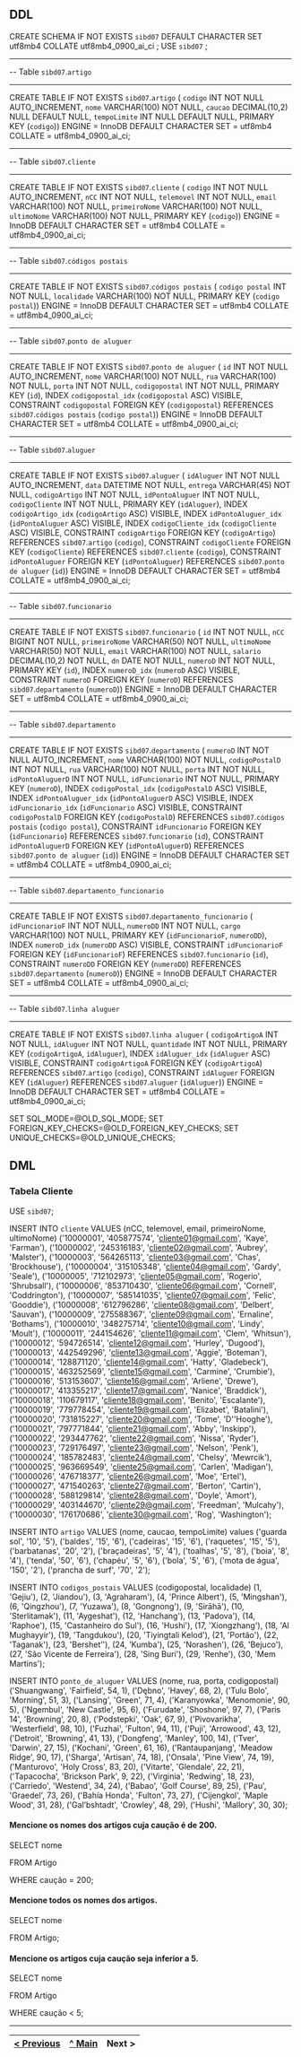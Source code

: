 ## DDL

CREATE SCHEMA IF NOT EXISTS `sibd07` DEFAULT CHARACTER SET utf8mb4 COLLATE utf8mb4_0900_ai_ci ;
USE `sibd07` ;

-- -----------------------------------------------------
-- Table `sibd07`.`artigo`
-- -----------------------------------------------------
CREATE TABLE IF NOT EXISTS `sibd07`.`artigo` (
  `codigo` INT NOT NULL AUTO_INCREMENT,
  `nome` VARCHAR(100) NOT NULL,
  `caucao` DECIMAL(10,2) NULL DEFAULT NULL,
  `tempoLimite` INT NULL DEFAULT NULL,
  PRIMARY KEY (`codigo`))
ENGINE = InnoDB
DEFAULT CHARACTER SET = utf8mb4
COLLATE = utf8mb4_0900_ai_ci;


-- -----------------------------------------------------
-- Table `sibd07`.`cliente`
-- -----------------------------------------------------
CREATE TABLE IF NOT EXISTS `sibd07`.`cliente` (
  `codigo` INT NOT NULL AUTO_INCREMENT,
  `nCC` INT NOT NULL,
  `telemovel` INT NOT NULL,
  `email` VARCHAR(100) NOT NULL,
  `primeiroNome` VARCHAR(100) NOT NULL,
  `ultimoNome` VARCHAR(100) NOT NULL,
  PRIMARY KEY (`codigo`))
ENGINE = InnoDB
DEFAULT CHARACTER SET = utf8mb4
COLLATE = utf8mb4_0900_ai_ci;


-- -----------------------------------------------------
-- Table `sibd07`.`códigos postais`
-- -----------------------------------------------------
CREATE TABLE IF NOT EXISTS `sibd07`.`códigos postais` (
  `codigo postal` INT NOT NULL,
  `localidade` VARCHAR(100) NOT NULL,
  PRIMARY KEY (`codigo postal`))
ENGINE = InnoDB
DEFAULT CHARACTER SET = utf8mb4
COLLATE = utf8mb4_0900_ai_ci;


-- -----------------------------------------------------
-- Table `sibd07`.`ponto de aluguer`
-- -----------------------------------------------------
CREATE TABLE IF NOT EXISTS `sibd07`.`ponto de aluguer` (
  `id` INT NOT NULL AUTO_INCREMENT,
  `nome` VARCHAR(100) NOT NULL,
  `rua` VARCHAR(100) NOT NULL,
  `porta` INT NOT NULL,
  `codigopostal` INT NOT NULL,
  PRIMARY KEY (`id`),
  INDEX `codigopostal_idx` (`codigopostal` ASC) VISIBLE,
  CONSTRAINT `codigopostal`
    FOREIGN KEY (`codigopostal`)
    REFERENCES `sibd07`.`códigos postais` (`codigo postal`))
ENGINE = InnoDB
DEFAULT CHARACTER SET = utf8mb4
COLLATE = utf8mb4_0900_ai_ci;


-- -----------------------------------------------------
-- Table `sibd07`.`aluguer`
-- -----------------------------------------------------
CREATE TABLE IF NOT EXISTS `sibd07`.`aluguer` (
  `idAluguer` INT NOT NULL AUTO_INCREMENT,
  `data` DATETIME NOT NULL,
  `entrega` VARCHAR(45) NOT NULL,
  `codigoArtigo` INT NOT NULL,
  `idPontoAluguer` INT NOT NULL,
  `codigoCliente` INT NOT NULL,
  PRIMARY KEY (`idAluguer`),
  INDEX `codigoArtigo_idx` (`codigoArtigo` ASC) VISIBLE,
  INDEX `idPontoAluguer_idx` (`idPontoAluguer` ASC) VISIBLE,
  INDEX `codigoCliente_idx` (`codigoCliente` ASC) VISIBLE,
  CONSTRAINT `codigoArtigo`
    FOREIGN KEY (`codigoArtigo`)
    REFERENCES `sibd07`.`artigo` (`codigo`),
  CONSTRAINT `codigoCliente`
    FOREIGN KEY (`codigoCliente`)
    REFERENCES `sibd07`.`cliente` (`codigo`),
  CONSTRAINT `idPontoAluguer`
    FOREIGN KEY (`idPontoAluguer`)
    REFERENCES `sibd07`.`ponto de aluguer` (`id`))
ENGINE = InnoDB
DEFAULT CHARACTER SET = utf8mb4
COLLATE = utf8mb4_0900_ai_ci;


-- -----------------------------------------------------
-- Table `sibd07`.`funcionario`
-- -----------------------------------------------------
CREATE TABLE IF NOT EXISTS `sibd07`.`funcionario` (
  `id` INT NOT NULL,
  `nCC` BIGINT NOT NULL,
  `primeiroNome` VARCHAR(50) NOT NULL,
  `ultimoNome` VARCHAR(50) NOT NULL,
  `email` VARCHAR(100) NOT NULL,
  `salario` DECIMAL(10,2) NOT NULL,
  `dn` DATE NOT NULL,
  `numeroD` INT NOT NULL,
  PRIMARY KEY (`id`),
  INDEX `numeroD_idx` (`numeroD` ASC) VISIBLE,
  CONSTRAINT `numeroD`
    FOREIGN KEY (`numeroD`)
    REFERENCES `sibd07`.`departamento` (`numeroD`))
ENGINE = InnoDB
DEFAULT CHARACTER SET = utf8mb4
COLLATE = utf8mb4_0900_ai_ci;


-- -----------------------------------------------------
-- Table `sibd07`.`departamento`
-- -----------------------------------------------------
CREATE TABLE IF NOT EXISTS `sibd07`.`departamento` (
  `numeroD` INT NOT NULL AUTO_INCREMENT,
  `nome` VARCHAR(100) NOT NULL,
  `codigoPostalD` INT NOT NULL,
  `rua` VARCHAR(100) NOT NULL,
  `porta` INT NOT NULL,
  `idPontoAluguerD` INT NOT NULL,
  `idFuncionario` INT NOT NULL,
  PRIMARY KEY (`numeroD`),
  INDEX `codigoPostal_idx` (`codigoPostalD` ASC) VISIBLE,
  INDEX `idPontoAluguer_idx` (`idPontoAluguerD` ASC) VISIBLE,
  INDEX `idFuncionario_idx` (`idFuncionario` ASC) VISIBLE,
  CONSTRAINT `codigoPostalD`
    FOREIGN KEY (`codigoPostalD`)
    REFERENCES `sibd07`.`códigos postais` (`codigo postal`),
  CONSTRAINT `idFuncionario`
    FOREIGN KEY (`idFuncionario`)
    REFERENCES `sibd07`.`funcionario` (`id`),
  CONSTRAINT `idPontoAluguerD`
    FOREIGN KEY (`idPontoAluguerD`)
    REFERENCES `sibd07`.`ponto de aluguer` (`id`))
ENGINE = InnoDB
DEFAULT CHARACTER SET = utf8mb4
COLLATE = utf8mb4_0900_ai_ci;


-- -----------------------------------------------------
-- Table `sibd07`.`departamento_funcionario`
-- -----------------------------------------------------
CREATE TABLE IF NOT EXISTS `sibd07`.`departamento_funcionario` (
  `idFuncionarioF` INT NOT NULL,
  `numeroDD` INT NOT NULL,
  `cargo` VARCHAR(100) NOT NULL,
  PRIMARY KEY (`idFuncionarioF`, `numeroDD`),
  INDEX `numeroD_idx` (`numeroDD` ASC) VISIBLE,
  CONSTRAINT `idFuncionarioF`
    FOREIGN KEY (`idFuncionarioF`)
    REFERENCES `sibd07`.`funcionario` (`id`),
  CONSTRAINT `numeroDD`
    FOREIGN KEY (`numeroDD`)
    REFERENCES `sibd07`.`departamento` (`numeroD`))
ENGINE = InnoDB
DEFAULT CHARACTER SET = utf8mb4
COLLATE = utf8mb4_0900_ai_ci;


-- -----------------------------------------------------
-- Table `sibd07`.`linha aluguer`
-- -----------------------------------------------------
CREATE TABLE IF NOT EXISTS `sibd07`.`linha aluguer` (
  `codigoArtigoA` INT NOT NULL,
  `idAluguer` INT NOT NULL,
  `quantidade` INT NOT NULL,
  PRIMARY KEY (`codigoArtigoA`, `idAluguer`),
  INDEX `idAluguer_idx` (`idAluguer` ASC) VISIBLE,
  CONSTRAINT `codigoArtigoA`
    FOREIGN KEY (`codigoArtigoA`)
    REFERENCES `sibd07`.`artigo` (`codigo`),
  CONSTRAINT `idAluguer`
    FOREIGN KEY (`idAluguer`)
    REFERENCES `sibd07`.`aluguer` (`idAluguer`))
ENGINE = InnoDB
DEFAULT CHARACTER SET = utf8mb4
COLLATE = utf8mb4_0900_ai_ci;


SET SQL_MODE=@OLD_SQL_MODE;
SET FOREIGN_KEY_CHECKS=@OLD_FOREIGN_KEY_CHECKS;
SET UNIQUE_CHECKS=@OLD_UNIQUE_CHECKS;


## DML

### Tabela Cliente

USE `sibd07`;

INSERT INTO `cliente` VALUES (nCC, telemovel, email, primeiroNome, ultimoNome) ('10000001', '405877574', 'cliente01@gmail.com', 'Kaye', 'Farman'),
 ('10000002', '245316183', 'cliente02@gmail.com', 'Aubrey', 'Malster'),
 ('10000003', '564265113', 'cliente03@gmail.com', 'Chas', 'Brockhouse'),
 ('10000004', '315105348', 'cliente04@gmail.com', 'Gardy', 'Seale'),
 ('10000005', '712102973', 'cliente05@gmail.com', 'Rogerio', 'Shrubsall'),
 ('10000006', '853710430', 'cliente06@gmail.com', 'Cornell', 'Coddrington'),
 ('10000007', '585141035', 'cliente07@gmail.com', 'Felic', 'Gooddie'),
 ('10000008', '612796286', 'cliente08@gmail.com', 'Delbert', 'Sauvan'),
 ('10000009', '275588367', 'cliente09@gmail.com', 'Ernaline', 'Bothams'),
 ('10000010', '348275714', 'cliente10@gmail.com', 'Lindy', 'Moult'),
 ('10000011', '244154626', 'cliente11@gmail.com', 'Clem', 'Whitsun'),
 ('10000012', '594726514', 'cliente12@gmail.com', 'Hurley', 'Dugood'),
 ('10000013', '442549296', 'cliente13@gmail.com', 'Aggie', 'Boteman'),
 ('10000014', '128871120', 'cliente14@gmail.com', 'Hatty', 'Gladebeck'),
 ('10000015', '463252569', 'cliente15@gmail.com', 'Carmine', 'Crumbie'),
 ('10000016', '513153607', 'cliente16@gmail.com', 'Arliene', 'Drewe'),
 ('10000017', '413355217', 'cliente17@gmail.com', 'Nanice', 'Braddick'),
 ('10000018', '110679117', 'cliente18@gmail.com', 'Benito', 'Escalante'),
 ('10000019', '779778454', 'cliente19@gmail.com', 'Elizabet', 'Batalini'),
 ('10000020', '731815227', 'cliente20@gmail.com', 'Tome', 'D''Hooghe'),
 ('10000021', '797771844', 'cliente21@gmail.com', 'Abby', 'Inskipp'),
 ('10000022', '293447762', 'cliente22@gmail.com', 'Nissa', 'Ryder'),
 ('10000023', '729176497', 'cliente23@gmail.com', 'Nelson', 'Penk'),
 ('10000024', '185782483', 'cliente24@gmail.com', 'Chelsy', 'Mewrcik'),
 ('10000025', '963669549', 'cliente25@gmail.com', 'Carlen', 'Madigan'),
 ('10000026', '476718377', 'cliente26@gmail.com', 'Moe', 'Ertel'),
 ('10000027', '471540263', 'cliente27@gmail.com', 'Berton', 'Cartin'),
 ('10000028', '588129814', 'cliente28@gmail.com', 'Doyle', 'Amort'),
 ('10000029', '403144670', 'cliente29@gmail.com', 'Freedman', 'Mulcahy'),
 ('10000030', '176170686', 'cliente30@gmail.com', 'Rog', 'Washington');
 
INSERT INTO `artigo` VALUES (nome, caucao, tempoLimite) values ('guarda sol', '10', '5'),
('baldes', '15', '6'),
('cadeiras', '15', '6'),
('raquetes', '15', '5'),
('barbatanas', '20', '2'),
('braçadeiras', '5', '4'),
('toalhas', '5', '8'),
('boia', '8', '4'),
('tenda', '50', '6'),
('chapéu', '5', '6'),
('bola', '5', '6'),
('mota de água', '150', '2'),
('prancha de surf', '70', '2');


INSERT INTO `codigos_postais` VALUES (codigopostal, localidade) (1, 'Gejiu'),
(2, 'Jiandou'),
(3, 'Agraharam'),
(4, 'Prince Albert'),
(5, 'Mingshan'),
(6, 'Qingzhou'),
(7, 'Yuzawa'),
(8, 'Gongnong'),
(9, 'Sirāhā'),
(10, 'Sterlitamak'),
(11, 'Aygeshat'),
(12, 'Hanchang'),
(13, 'Padova'),
(14, 'Raphoe'),
(15, 'Castanheiro do Sul'),
(16, 'Hushi'),
(17, 'Xiongzhang'),
(18, 'Al Mughayyir'),
(19, 'Tangdukou'),
(20, 'Tiyingtali Kelod'),
(21, 'Portão'),
(22, 'Taganak'),
(23, 'Bershet’'),
(24, 'Kumba'),
(25, 'Norashen'),
(26, 'Bejuco'),
(27, 'São Vicente de Ferreira'),
(28, 'Sing Buri'),
(29, 'Renhe'),
(30, 'Mem Martins');

INSERT INTO `ponto_de_aluguer` VALUES (nome, rua, porta, codigopostal) ('Shuangwang', 'Fairfield', 54, 1),
('Dębno', 'Havey', 68, 2),
('Tulu Bolo', 'Morning', 51, 3),
('Lansing', 'Green', 71, 4),
('Karanyowka', 'Menomonie', 90, 5),
('Ngembul', 'New Castle', 95, 6),
('Furudate', 'Shoshone', 97, 7),
('Paris 14', 'Browning', 20, 8),
('Podstepki', 'Oak', 67, 9),
('Pivovarikha', 'Westerfield', 98, 10),
('Fuzhai', 'Fulton', 94, 11),
('Puji', 'Arrowood', 43, 12),
('Detroit', 'Browning', 41, 13),
('Dongfeng', 'Manley', 100, 14),
('Tver', 'Darwin', 27, 15),
('Kochani', 'Green', 61, 16),
('Rantaupanjang', 'Meadow Ridge', 90, 17),
('Sharga', 'Artisan', 74, 18),
('Onsala', 'Pine View', 74, 19),
('Manturovo', 'Holy Cross', 83, 20),
('Vitarte', 'Glendale', 22, 21),
('Tapacocha', 'Brickson Park', 9, 22),
('Virginia', 'Redwing', 18, 23),
('Carriedo', 'Westend', 34, 24),
('Babao', 'Golf Course', 89, 25),
('Pau', 'Graedel', 73, 26),
('Bahía Honda', 'Fulton', 73, 27),
('Cijengkol', 'Maple Wood', 31, 28),
('Gal’bshtadt', 'Crowley', 48, 29),
('Hushi', 'Mallory', 30, 30);




#### Mencione os nomes dos artigos cuja caução é de 200.

SELECT nome

FROM Artigo

WHERE caução = 200;

#### Mencione todos os nomes dos artigos.

SELECT nome

FROM Artigo;

#### Mencione os artigos cuja caução seja inferior a 5.

SELECT nome

FROM Artigo

WHERE caução < 5;


---
[< Previous](rebd04.md) | [^ Main](https://github.com/tcm-sibd-g07/SIBD07/) | Next > 
:--- | :---: | ---: 
  
